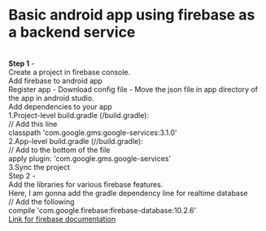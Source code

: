 <h1>Basic android app using firebase as a backend service</h1>
<br/>
<strong>Step 1</strong> -<br/> 
	Create a project in firebase console.<br/>
	Add firebase to android app<br/> 
	Register app - Download config file - Move the json file in app directory of the app in android studio.<br/> 
	Add dependencies to your app<br/> 
		1.Project-level build.gradle (<project>/build.gradle):<br/> 
			// Add this line<br/> 
		    classpath 'com.google.gms:google-services:3.1.0'<br/> 
		2.App-level build.gradle (<project>/<app-module>/build.gradle):<br/> 
			// Add to the bottom of the file<br/> 
			apply plugin: 'com.google.gms.google-services'<br/> 
		3.Sync the project<br/> 
Step 2 - <br/> 
	Add the libraries for various firebase features.<br/> 
	Here, I am gonna add the gradle dependency line for realtime database<br/> 
	// Add the following <br/> 
	compile 'com.google.firebase:firebase-database:10.2.6'<br/> 
	<a target="_blank" href="https://firebase.google.com/docs/android/setup">Link for firebase documentation <a /><br/> 
